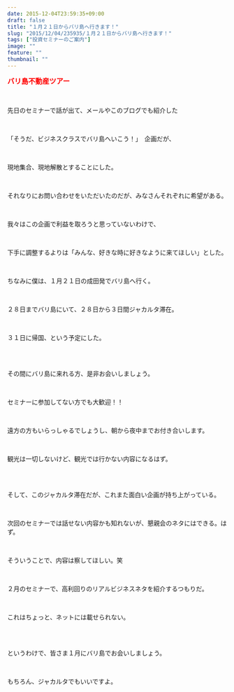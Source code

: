 ```yaml
---
date: 2015-12-04T23:59:35+09:00
draft: false
title: "１月２１日からバリ島へ行きます！"
slug: "2015/12/04/235935/１月２１日からバリ島へ行きます！"
tags: ["投資セミナーのご案内"]
image: ""
feature: ""
thumbnail: ""
---
```

<p><font color="#ff0000" size="3"><strong>バリ島不動産ツアー</strong></font></p><br/><p>先日のセミナーで話が出て、メールやこのブログでも紹介した</p><br/><p>「そうだ、ビジネスクラスでバリ島へいこう！」　企画だが、</p><br/><p>現地集合、現地解散とすることにした。</p><br/><p>それなりにお問い合わせをいただいたのだが、みなさんそれぞれに希望がある。</p><br/><p>我々はこの企画で利益を取ろうと思っていないわけで、</p><br/><p>下手に調整するよりは「みんな、好きな時に好きなように来てほしい」とした。</p><br/><p>ちなみに僕は、１月２１日の成田発でバリ島へ行く。</p><br/><p>２８日までバリ島にいて、２８日から３日間ジャカルタ滞在。</p><br/><p>３１日に帰国、という予定にした。</p><br/><br/><p>その間にバリ島に来れる方、是非お会いしましょう。</p><br/><p>セミナーに参加してない方でも大歓迎！！</p><br/><p>遠方の方もいらっしゃるでしょうし、朝から夜中までお付き合いします。</p><br/><p>観光は一切しないけど、観光では行かない内容になるはず。</p><br/><br/><p>そして、このジャカルタ滞在だが、これまた面白い企画が持ち上がっている。</p><br/><p>次回のセミナーでは話せない内容かも知れないが、懇親会のネタにはできる。はず。</p><br/><p>そういうことで、内容は察してほしい。笑</p><br/><p>２月のセミナーで、高利回りのリアルビジネスネタを紹介するつもりだ。</p><br/><p>これはちょっと、ネットには載せられない。</p><br/><br/><p>というわけで、皆さま１月にバリ島でお会いしましょう。</p><br/><p>もちろん、ジャカルタでもいいですよ。</p><br/><br/><br/>

